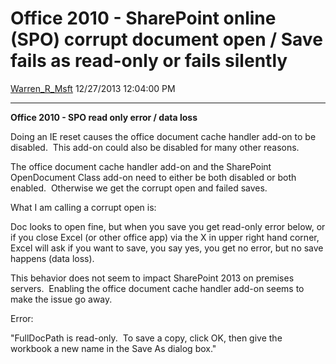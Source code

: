 <div id="page">

# Office 2010 - SharePoint online (SPO) corrupt document open / Save fails as read-only or fails silently

[Warren\_R\_Msft](https://social.msdn.microsoft.com/profile/Warren_R_Msft)
12/27/2013 12:04:00 PM

-----

<div id="content">

**Office 2010 - SPO read only error / data loss**

Doing an IE reset causes the office document cache handler add-on to be
disabled.  This add-on could also be disabled for many other reasons.

The office document cache handler add-on and the SharePoint OpenDocument
Class add-on need to either be both disabled or both enabled.  Otherwise
we get the corrupt open and failed saves.

What I am calling a corrupt open is: 

Doc looks to open fine, but when you save you get read-only error below,
or if you close Excel (or other office app) via the X in upper right
hand corner, Excel will ask if you want to save, you say yes, you get no
error, but no save happens (data loss). 

This behavior does not seem to impact SharePoint 2013 on premises
servers.  Enabling the office document cache handler add-on seems to
make the issue go away.

Error:

"FullDocPath is read-only.  To save a copy, click OK, then give the
workbook a new name in the Save As dialog box."

 

</div>

</div>
